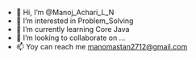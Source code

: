 - 👋 Hi, I’m @Manoj_Achari_L_N
- 👀 I’m interested in Problem_Solving
- 🌱 I’m currently learning Core Java
- 💞️ I’m looking to collaborate on ...
- 📫 Yoy can reach me manomastan2712@gmail.com

<!---
mr-acker/mr-acker is a ✨ special ✨ repository because its `README.md` (this file) appears on your GitHub profile.
You can click the Preview link to take a look at your changes.
--->
